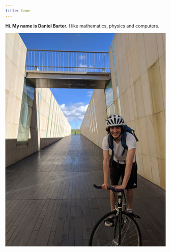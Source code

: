 ```yaml
---
title: home
---
```


**Hi. My name is Daniel Barter.** I like mathematics, physics and computers.

![](img/track_stand_lowres.jpg)
